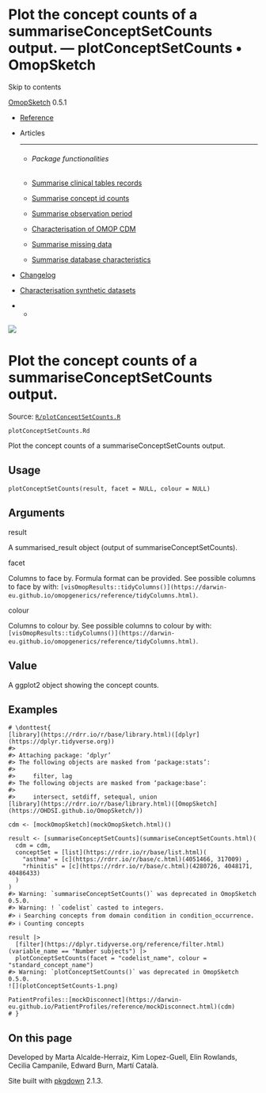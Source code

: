 # Plot the concept counts of a summariseConceptSetCounts output. — plotConceptSetCounts • OmopSketch

Skip to contents

[OmopSketch](../index.html) 0.5.1

  * [Reference](../reference/index.html)
  * Articles
    * * * *

    * ###### Package functionalities

    * [Summarise clinical tables records](../articles/summarise_clinical_tables_records.html)
    * [Summarise concept id counts](../articles/summarise_concept_id_counts.html)
    * [Summarise observation period](../articles/summarise_observation_period.html)
    * [Characterisation of OMOP CDM](../articles/characterisation.html)
    * [Summarise missing data](../articles/missing_data.html)
    * [Summarise database characteristics](../articles/database_characteristics.html)
  * [Changelog](../news/index.html)
  * [Characterisation synthetic datasets](https://dpa-pde-oxford.shinyapps.io/OmopSketchCharacterisation/)


  *   * [](https://github.com/OHDSI/OmopSketch/)



![](../logo.png)

# Plot the concept counts of a summariseConceptSetCounts output.

Source: [`R/plotConceptSetCounts.R`](https://github.com/OHDSI/OmopSketch/blob/main/R/plotConceptSetCounts.R)

`plotConceptSetCounts.Rd`

Plot the concept counts of a summariseConceptSetCounts output.

## Usage
    
    
    plotConceptSetCounts(result, facet = NULL, colour = NULL)

## Arguments

result
    

A summarised_result object (output of summariseConceptSetCounts).

facet
    

Columns to face by. Formula format can be provided. See possible columns to face by with: `[visOmopResults::tidyColumns()](https://darwin-eu.github.io/omopgenerics/reference/tidyColumns.html)`.

colour
    

Columns to colour by. See possible columns to colour by with: `[visOmopResults::tidyColumns()](https://darwin-eu.github.io/omopgenerics/reference/tidyColumns.html)`.

## Value

A ggplot2 object showing the concept counts.

## Examples
    
    
    # \donttest{
    [library](https://rdrr.io/r/base/library.html)([dplyr](https://dplyr.tidyverse.org))
    #> 
    #> Attaching package: ‘dplyr’
    #> The following objects are masked from ‘package:stats’:
    #> 
    #>     filter, lag
    #> The following objects are masked from ‘package:base’:
    #> 
    #>     intersect, setdiff, setequal, union
    [library](https://rdrr.io/r/base/library.html)([OmopSketch](https://OHDSI.github.io/OmopSketch/))
    
    cdm <- [mockOmopSketch](mockOmopSketch.html)()
    
    result <- [summariseConceptSetCounts](summariseConceptSetCounts.html)(
      cdm = cdm,
      conceptSet = [list](https://rdrr.io/r/base/list.html)(
        "asthma" = [c](https://rdrr.io/r/base/c.html)(4051466, 317009) ,
        "rhinitis" = [c](https://rdrr.io/r/base/c.html)(4280726, 4048171, 40486433)
      )
    )
    #> Warning: `summariseConceptSetCounts()` was deprecated in OmopSketch 0.5.0.
    #> Warning: ! `codelist` casted to integers.
    #> ℹ Searching concepts from domain condition in condition_occurrence.
    #> ℹ Counting concepts
    
    result |>
      [filter](https://dplyr.tidyverse.org/reference/filter.html)(variable_name == "Number subjects") |>
      plotConceptSetCounts(facet = "codelist_name", colour = "standard_concept_name")
    #> Warning: `plotConceptSetCounts()` was deprecated in OmopSketch 0.5.0.
    ![](plotConceptSetCounts-1.png)
    
    PatientProfiles::[mockDisconnect](https://darwin-eu.github.io/PatientProfiles/reference/mockDisconnect.html)(cdm)
    # }
    

## On this page

Developed by Marta Alcalde-Herraiz, Kim Lopez-Guell, Elin Rowlands, Cecilia Campanile, Edward Burn, Martí Català.

Site built with [pkgdown](https://pkgdown.r-lib.org/) 2.1.3.
